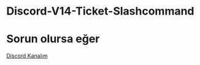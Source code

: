 # Discord-V14-Ticket-Slashcommand

# Sorun olursa eğer

[Discord Kanalım](https://discord.gg/46fa6GF9uF)
